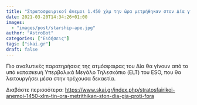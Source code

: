 ```yaml
---
title: "Στρατοσφαιρικοί άνεμοι 1.450 χλμ την ώρα μετρήθηκαν στον Δία για πρώτη φορά"
date: 2021-03-20T14:34:26+01:00
images:
  - "images/post/starship-ape.jpg"
author: "AstroBot"
categories: ["Ειδήσεις"]
tags: ["skai.gr"]
draft: false
---
```


Πιο αναλυτικές παρατηρήσεις της ατμόσφαιρας του Δία θα γίνουν από το υπό κατασκευή Υπερβολικά Μεγάλο Τηλεσκόπιο (ELT) του ESO, που θα λειτουργήσει μέσα στην τρέχουσα δεκαετία.

Διαβάστε περισσότερα: https://www.skai.gr/index.php/stratosfairikoi-anemoi-1450-xlm-tin-ora-metrithikan-ston-dia-gia-proti-fora
